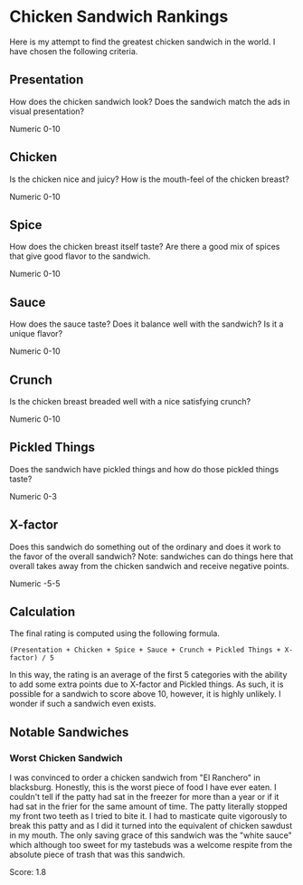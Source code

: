 # Chicken Sandwich Rankings

Here is my attempt to find the greatest chicken sandwich in the world. I
have chosen the following criteria.

## Presentation

How does the chicken sandwich look? Does the sandwich match the ads in visual
presentation?

Numeric 0-10

## Chicken

Is the chicken nice and juicy? How is the mouth-feel of the chicken breast?

Numeric 0-10


## Spice

How does the chicken breast itself taste? Are there a good mix of spices that
give good flavor to the sandwich.

Numeric 0-10

## Sauce

How does the sauce taste? Does it balance well with the sandwich? Is it a unique
flavor?

Numeric 0-10

## Crunch

Is the chicken breast breaded well with a nice satisfying crunch?

Numeric 0-10

## Pickled Things

Does the sandwich have pickled things and how do those pickled things taste?

Numeric 0-3

## X-factor

Does this sandwich do something out of the ordinary and does it work to the
favor of the overall sandwich? Note: sandwiches can do things here that overall
takes away from the chicken sandwich and receive negative points.

Numeric -5-5

## Calculation

The final rating is computed using the following formula.

```
(Presentation + Chicken + Spice + Sauce + Crunch + Pickled Things + X-factor) / 5
```

In this way, the rating is an average of the first 5 categories with the ability
to add some extra points due to X-factor and Pickled things. As such, it is
possible for a sandwich to score above 10, however, it is highly unlikely. I
wonder if such a sandwich even exists.

## Notable Sandwiches

### Worst Chicken Sandwich
I was convinced to order a chicken sandwich from "El Ranchero" in blacksburg.
Honestly, this is the worst piece of food I have ever eaten. I couldn't tell if
the patty had sat in the freezer for more than a year or if it had sat in the
frier for the same amount of time. The patty literally stopped my front two
teeth as I tried to bite it. I had to masticate quite vigorously to break this
patty and as I did it turned into the equivalent of chicken sawdust in my
mouth. The only saving grace of this sandwich was the "white sauce" which
although too sweet for my tastebuds was a welcome respite from the absolute
piece of trash that was this sandwich.

Score: 1.8
